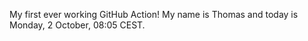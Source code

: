 My first ever working GitHub Action!
My name is Thomas and today is Monday, 2 October, 08:05 CEST. 
